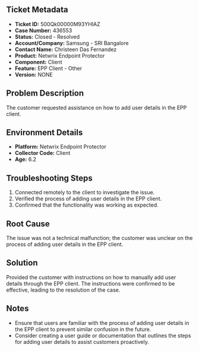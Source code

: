 ## Ticket Metadata
- **Ticket ID:** 500Qk00000M93YHIAZ
- **Case Number:** 436553
- **Status:** Closed - Resolved
- **Account/Company:** Samsung - SRI Bangalore
- **Contact Name:** Christeen Das Fernandez
- **Product:** Netwrix Endpoint Protector
- **Component:** Client
- **Feature:** EPP Client - Other
- **Version:** NONE

## Problem Description
The customer requested assistance on how to add user details in the EPP client.

## Environment Details
- **Platform:** Netwrix Endpoint Protector
- **Collector Code:** Client
- **Age:** 6.2

## Troubleshooting Steps
1. Connected remotely to the client to investigate the issue.
2. Verified the process of adding user details in the EPP client.
3. Confirmed that the functionality was working as expected.

## Root Cause
The issue was not a technical malfunction; the customer was unclear on the process of adding user details in the EPP client.

## Solution
Provided the customer with instructions on how to manually add user details through the EPP client. The instructions were confirmed to be effective, leading to the resolution of the case.

## Notes
- Ensure that users are familiar with the process of adding user details in the EPP client to prevent similar confusion in the future.
- Consider creating a user guide or documentation that outlines the steps for adding user details to assist customers proactively.